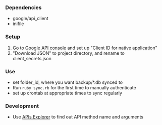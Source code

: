 ### Dependencies
* google/api_client
* inifile

### Setup
1. Go to [Google API console] and set up "Client ID for native application"
1. "Download JSON" to project directory, and rename to client_secrets.json

### Use
* set folder_id, where you want backup/*.db synced to
* Run ```ruby sync.rb``` for the first time to manually authenticate
* set up crontab at appropriate times to sync regularly

### Development
* Use [APIs Explorer] to find out API method name and arguments

[Google API console]: https://code.google.com/apis/console
[APIs Explorer]: https://developers.google.com/apis-explorer/#p/drive/v2/
